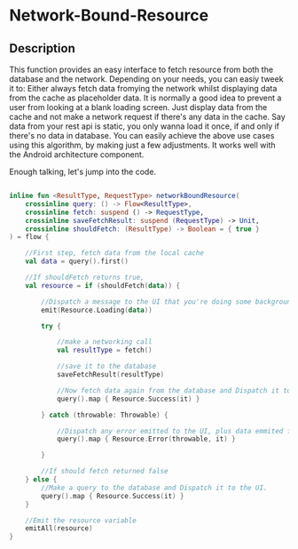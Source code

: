 # Network-Bound-Resource

## Description

This function provides an easy interface to fetch resource from both the database and the network. Depending on your needs, you can easiy tweek it to: 
  Either always fetch data fromying the network whilst displaying data from the cache as placeholder data. 
    It is normally a good idea to prevent a user from looking at a blank loading screen.
  Just display data from the cache and not make a network request if there's any data in the cache.
    Say data from your rest api is static, you only wanna load it once, if and only if there's no data in database.
You can easily achieve the above use cases using this algorithm, by making just a few adjustments. It works well with the Android architecture component. 

Enough talking, let's jump into the code.

```kotlin

inline fun <ResultType, RequestType> networkBoundResource(
    crossinline query: () -> Flow<ResultType>,
    crossinline fetch: suspend () -> RequestType,
    crossinline saveFetchResult: suspend (RequestType) -> Unit,
    crossinline shouldFetch: (ResultType) -> Boolean = { true }
) = flow {

    //First step, fetch data from the local cache
    val data = query().first()

    //If shouldFetch returns true,
    val resource = if (shouldFetch(data)) {

        //Dispatch a message to the UI that you're doing some background work
        emit(Resource.Loading(data))

        try {

            //make a networking call
            val resultType = fetch()

            //save it to the database
            saveFetchResult(resultType)

            //Now fetch data again from the database and Dispatch it to the UI
            query().map { Resource.Success(it) }

        } catch (throwable: Throwable) {

            //Dispatch any error emitted to the UI, plus data emmited from the Database
            query().map { Resource.Error(throwable, it) }

        }

        //If should fetch returned false
    } else {
        //Make a query to the database and Dispatch it to the UI.
        query().map { Resource.Success(it) }
    }

    //Emit the resource variable
    emitAll(resource)
}

```


